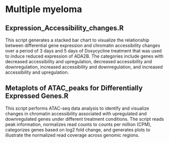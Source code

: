 # Multiple myeloma

## Expression_Accessibility_changes.R

This script generates a stacked bar chart to visualize the relationship between differential gene expression and chromatin accessibility changes over a period of 3 days and 5 days of Doxycycline treatment that was used to induce reduced expression of ADA2B. The categories include genes with decreased accessibility and upregulation, decreased accessibility and downregulation, increased accessibility and downregulation, and increased accessibility and upregulation.

## Metaplots of ATAC_peaks for Differentially Expressed Genes.R

This script performs ATAC-seq data analysis to identify and visualize changes in chromatin accessibility associated with upregulated and downregulated genes under different treatment conditions. The script reads peak information, normalizes read counts to counts per million (CPM), categorizes genes based on log2 fold change, and generates plots to illustrate the normalized read coverage across genomic regions.
